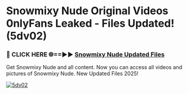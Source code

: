 # Snowmixy Nude Original Videos 0nlyFans Leaked - Files Updated! (5dv02)

<h3>🔴 CLICK HERE 🌐==►► <a href="https://tinyurl.com/4mcuefdz" rel="nofollow">Snowmixy Nude Updated Files</a></h3>

Get Snowmixy Nude and all content. Now you can access all videos and pictures of Snowmixy Nude. New Updated Files 2025!

[![5dv02](https://i.imgur.com/StAQSOY.gif)](https://tinyurl.com/4mcuefdz)

